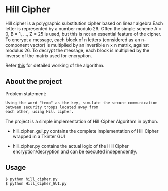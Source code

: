# Hill Cipher 
Hill cipher is a polygraphic substitution cipher based on linear algebra.Each letter is represented by a number modulo 26. Often the simple scheme A = 0, B = 1, …, Z = 25 is used, but this is not an essential feature of the cipher. To encrypt a message, each block of n letters (considered as an n-component vector) is multiplied by an invertible n × n matrix, against modulus 26. To decrypt the message, each block is multiplied by the inverse of the matrix used for encryption.

Refer <a href='https://crypto.interactive-maths.com/hill-cipher.html'>this</a> for detailed working of the algorithm.

## About the project
Problem statement:
```
Using the word "temp" as the key, simulate the secure communication between security troops located away from 
each other, using Hill cipher.
```

The project is a simple implementation of Hill Cipher Algorithm in python.

- hill_cipher_gui.py contains the complete implementation of Hill Cipher wrapped in a Tkinter GUI

- hill_cipher.py contains the actual logic of the Hill Cipher encryption/decryption and can be executed independently.

## Usage
```bash
$ python hill_cipher.py
$ python Hill_Cipher_GUI.py
```

